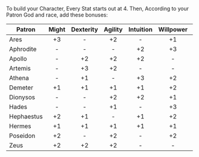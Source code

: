 To build your Character, Every Stat starts out at 4.
Then, According to your Patron God and race, add these bonuses:

| Patron     | Might | Dexterity | Agility | Intuition | Willpower | Stealth |
| ---------- |:-----:|:---------:|:-------:|:---------:|:---------:|:-------:|
| Ares       |  +3   |     -     |   +2    |     -     |    +1     |    -    |
| Aphrodite  |   -   |     -     |    -    |    +2     |    +3     |   +1    |
| Apollo     |   -   |    +2     |   +2    |    +2     |     -     |    -    |
| Artemis    |   -   |    +3     |   +2    |     -     |     -     |   +1    |
| Athena     |   -   |    +1     |    -    |    +3     |    +2     |    -    |
| Demeter    |  +1   |    +1     |   +1    |    +1     |    +2     |    -    |
| Dionysos   |   -   |     -     |   +2    |    +2     |    +1     |   +1    |
| Hades      |   -   |     -     |   +1    |     -     |    +3     |   +2    |
| Hephaestus |  +2   |    +1     |    -    |    +1     |    +2     |    -    |
| Hermes     |  +1   |    +1     |   +1    |    +1     |    +1     |   +1    |
| Poseidon   |  +2   |     -     |   +2    |     -     |    +2     |    -    |
| Zeus       |  +2   |    +2     |   +2    |     -     |     -     |    -    |
